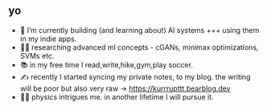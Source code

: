 ## yo

- 🔭 I’m currently building (and learning about) AI systems +++ using them in my indie apps.
- 👨‍💻 researching advanced ml concepts - cGANs, minimax optimizations, SVMs etc.
- 📚 in my free time I read,write,hike,gym,play soccer.
- ✍️ recently I started syncing my private notes, to my blog. the writing will be poor but also very raw -> https://kurrrupttt.bearblog.dev
- 🧑‍🔬 physics intrigues me. in another lifetime I will pursue it.
